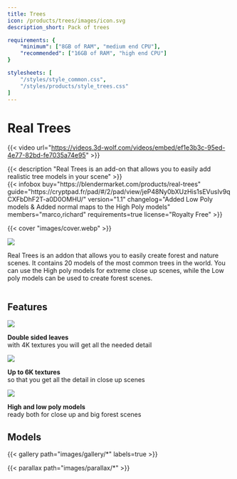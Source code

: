 ```yaml
---
title: Trees
icon: /products/trees/images/icon.svg
description_short: Pack of trees

requirements: {
    "minimum": ["8GB of RAM", "medium end CPU"],
    "recommended": ["16GB of RAM", "high end CPU"]
}

stylesheets: [
    "/styles/style_common.css",
    "/styles/products/style_trees.css"
]
---
```


# Real Trees

{{< video url="https://videos.3d-wolf.com/videos/embed/ef1e3b3c-95ed-4e77-82bd-fe7035a74e95" >}}

<div class="space"></div>

<div class="halfpage">
    <div class="column">
	{{< description "Real Trees is an add-on that allows you to easily add realistic tree models in your scene" >}}
    </div>
    <div class="column">
	{{< infobox
	    buy="https://blendermarket.com/products/real-trees"
	    guide="https://cryptpad.fr/pad/#/2/pad/view/jeP48Ny0bXUzHis1sEVusIv9qCXFbDhF2T-a0D0OMHU/"
	    version="1.1"
	    changelog="Added Low Poly models & Added normal maps to the High Poly models"
	    members="marco,richard"
	    requirements=true
	    license="Royalty Free"
	>}}
    </div>
</div>

<div class="space"></div>

{{< cover "images/cover.webp" >}}

<div class="halfpage">
	<div class="column panel">
		<img class="panels" src="/products/trees/images/UI.webp">
	</div>
	<div class="column desc">
		<p>Real Trees is an addon that allows you to easily create forest and nature scenes. It contains 20 models of the most common trees in the world. You can use the High poly models for extreme close up scenes, while the Low poly models can be used to create forest scenes.
		</p>
	</div>
</div>

<div class="space"></div>

## Features
<div class="supcontainer treefeatures">
	<div class="container">
		<img src="/products/trees/images/Double.webp">
		<p><b>Double sided leaves</b><br>with 4K textures you will get all the needed detail</p>
	</div>
	<div class="container">
		<img src="/products/trees/images/Bark.webp">
		<p><b>Up to 6K textures</b><br>so that you get all the detail in close up scenes</p>
	</div>
	<div class="container">
		<img src="/products/trees/images/Poly.webp">
		<p><b>High and low poly models</b><br>ready both for close up and big forest scenes</p>
	</div>
</div>

<div class="space"></div>

## Models
{{< gallery path="images/gallery/*" labels=true >}}

{{< parallax path="images/parallax/*" >}}
